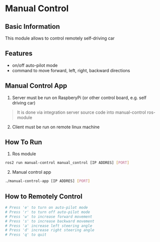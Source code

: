 # Manual Control

## Basic Information
This module allows to control remotely self-driving car

## Features
- on/off auto-pilot mode
- command to move forward, left, right, backward directions

## Manual Control App
1. Server must be run on RaspberyPi (or other control board, e.g. self driving car)
> It is done via integration server source code into manual-control ros-module
2. Client must be run on remote linux machine

## How To Run
1. Ros module
```bash
ros2 run manual-control manual_control [IP ADDRES] [PORT]
```
2. Manual control app
```bash
./manual-control-app [IP ADDRES] [PORT]
```

## How to Remotely Control
```bash
# Press 'e' to turn on auto-pilot mode
# Press 'r' to turn off auto-pilot mode
# Press 'w' to increase forward movement
# Press 's' to increase backward movement
# Press 'a' increase left steering angle
# Press 'd' increase right steering angle
# Press 'q' to quit
```
